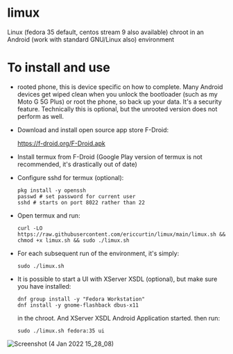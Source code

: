 # limux

Linux (fedora 35 default, centos stream 9 also available) chroot in an Android (work with standard GNU/Linux also)  environment

# To install and use

- rooted phone, this is device specific on how to complete. Many Android devices get wiped clean when you unlock the bootloader (such as my Moto G 5G Plus) or root the phone, so back up your data. It's a security feature. Technically this is optional, but the unrooted version does not perform as well.

- Download and install open source app store F-Droid:

  https://f-droid.org/F-Droid.apk

- Install termux from F-Droid (Google Play version of termux is not recommended, it's drastically out of date)

- Configure sshd for termux (optional):

  ```
  pkg install -y openssh
  passwd # set password for current user
  sshd # starts on port 8022 rather than 22
  ```

- Open termux and run:

  ```
  curl -LO https://raw.githubusercontent.com/ericcurtin/limux/main/limux.sh && chmod +x limux.sh && sudo ./limux.sh
  ```

- For each subsequent run of the environment, it's simply:

  ```
  sudo ./limux.sh
  ```

- It is possible to start a UI with XServer XSDL (optional), but make sure you have installed:

  ```
  dnf group install -y "Fedora Workstation"
  dnf install -y gnome-flashback dbus-x11
  ```

  in the chroot. And XServer XSDL Android Application started. then run:

  ```
  sudo ./limux.sh fedora:35 ui
  ```

![Screenshot (4 Jan 2022 15_28_08)](https://user-images.githubusercontent.com/1694275/148082696-b2391cf1-cbc5-4be5-8851-fccfa6c6ebb3.png)
